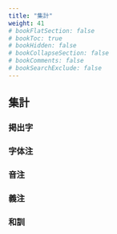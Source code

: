 ```yaml
---
title: "集計"
weight: 41
# bookFlatSection: false
# bookToc: true
# bookHidden: false
# bookCollapseSection: false
# bookComments: false
# bookSearchExclude: false
---
```


## 集計

### 掲出字

### 字体注

### 音注

### 義注

### 和訓